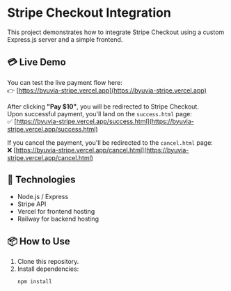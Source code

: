 # Stripe Checkout Integration

This project demonstrates how to integrate Stripe Checkout using a custom Express.js server and a simple frontend.

## 💳 Live Demo

You can test the live payment flow here:  
👉 [https://byuvia-stripe.vercel.app](https://byuvia-stripe.vercel.app)

After clicking **"Pay $10"**, you will be redirected to Stripe Checkout.  
Upon successful payment, you'll land on the `success.html` page:  
✅ [https://byuvia-stripe.vercel.app/success.html](https://byuvia-stripe.vercel.app/success.html)

If you cancel the payment, you'll be redirected to the `cancel.html` page:  
❌ [https://byuvia-stripe.vercel.app/cancel.html](https://byuvia-stripe.vercel.app/cancel.html)

## 📁 Technologies

- Node.js / Express
- Stripe API
- Vercel for frontend hosting
- Railway for backend hosting

## 📦 How to Use

1. Clone this repository.
2. Install dependencies:
   ```bash
   npm install
